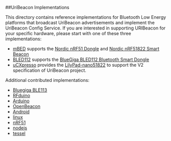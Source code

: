 ##UriBeacon Implementations

This directory contains reference implementations for  Bluetooth Low Energy
platforms that broadcast UriBeacon advertisements and implement the UriBeacon Config Service. If you are interested in supporting URIBeacon for your specific hardware, please start with one of these three implementations:

* [mBED](mbed) supports the [Nordic nRF51 Dongle](http://developer.mbed.org/platforms/Nordic-nRF51-Dongle/) and [Nordic nRF51822 Smart Beacon](https://www.nordicsemi.com/eng/Products/Bluetooth-Smart-Bluetooth-low-energy/nRF51822-Bluetooth-Smart-Beacon-Kit)
* [BLED112](BLED112) supports the [BlueGiga BLED112 Bluetooth Smart Dongle](https://www.bluegiga.com/en-US/products/bluetooth-4.0-modules/bled112-bluetooth-smart-dongle/)
* [uCXpresso](http://www.ucxpresso.net) provides the [LilyPad-nano51822](http://www.embeda.com.tw/ucxpresso/?article=2-3-google-uribeacon-project) to support the V2 specification of UriBeacon project. 

Additional contributed implementations:

* [Bluegiga BLE113](BLE113)
* [RFduino](RFduino)
* [Arduino](Arduino)
* [OpenBeacon](OpenBeacon)
* [Android](Android)
* [linux](linux)
* [nRF51](nRF51)
* [nodejs](nodejs)
* [tessel](tessel)
